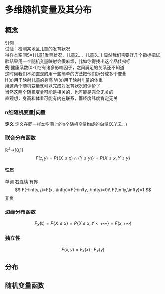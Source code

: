 # 多维随机变量及其分布
## 概念
引例  
试验：检测某地区儿童的发育状况  
得样本空间S={儿童1发育状况，儿童2...，儿童3...} 
显然我们需要好几个指标把试验结果用一个随机变量映射会很麻烦，比如你得找出这个品佳指标  
**例** 健康系数[0-1]它有诸多影响因子，之间满足的关系还不知道  
这时候我们不如直观的用一些简单的方法把他们拆分成多个变量   
H(e)用于映射儿童的身高 W(e)用于映射儿童的体重  
用这两个随机变量就可以完成对发育状况的评价了  
当然这两个随机变量可能是相关的，也可能是完全无关的  
直观想，身高和体重可能有内在联系，而经度纬度肯定无关
### n维随机变量|向量
**定义** 定义在同一样本空间上的n个随机变量构成的向量(X,Y,Z,...)
### 联合分布函数
$\mathbb{R^{2}}$→[0,1]
$$
F(x,y)=P\{(X\leq x)\cap(Y\leq y)\}=P\{X\leq x,Y\leq y\}
$$
#### 性质
单调  右连续
有界  
$$
F(-\infty,y)=F(x,-\infty)=F(-\infty,-\infty)=0\\
F(\infty,\infty)=1
$$
非负
### 边缘分布函数
$$
F_X(x)=P\{ X\leq x \}=P\{ X\leq x,Y<+\infty \}=F(x,+\infty)
$$
### 独立性
$$
F(x,y)=F_X(x)\cdot F_Y(y)
$$
## 分布
## 随机变量函数